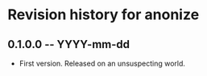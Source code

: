 # Revision history for anonize

## 0.1.0.0 -- YYYY-mm-dd

* First version. Released on an unsuspecting world.
